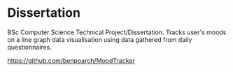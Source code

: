 # Dissertation

BSc Computer Science Technical Project/Dissertation. 
Tracks user's moods on a line graph data visualisation using data gathered from daily questionnaires.

https://github.com/benpoarch/MoodTracker
